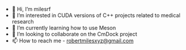 - 👋 Hi, I’m milesrf
- 👀 I’m interested in CUDA versions of C++ projects related to medical research
- 🌱 I’m currently learning how to use Meson
- 💞️ I’m looking to collaborate on the CmDock project
- 📫 How to reach me - robertmilesxyz@gmail.com

<!---
milesrf/milesrf is a ✨ special ✨ repository because its `README.md` (this file) appears on your GitHub profile.
You can click the Preview link to take a look at your changes.
--->
